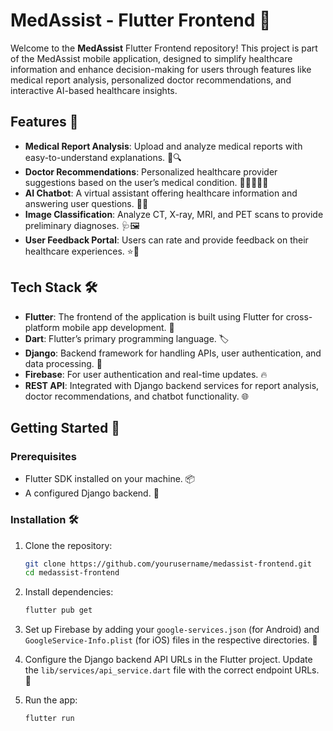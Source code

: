 # MedAssist - Flutter Frontend 🚀

Welcome to the **MedAssist** Flutter Frontend repository! This project is part of the MedAssist mobile application, designed to simplify healthcare information and enhance decision-making for users through features like medical report analysis, personalized doctor recommendations, and interactive AI-based healthcare insights.

## Features 🌟
- **Medical Report Analysis**: Upload and analyze medical reports with easy-to-understand explanations. 📄🔍
- **Doctor Recommendations**: Personalized healthcare provider suggestions based on the user’s medical condition. 🏥👨‍⚕️👩‍⚕️
- **AI Chatbot**: A virtual assistant offering healthcare information and answering user questions. 🤖💬
- **Image Classification**: Analyze CT, X-ray, MRI, and PET scans to provide preliminary diagnoses. 🩺🖼️
- **User Feedback Portal**: Users can rate and provide feedback on their healthcare experiences. ⭐📝

## Tech Stack 🛠️
- **Flutter**: The frontend of the application is built using Flutter for cross-platform mobile app development. 📱
- **Dart**: Flutter’s primary programming language. 🏷️
- **Django**: Backend framework for handling APIs, user authentication, and data processing. 🔄
- **Firebase**: For user authentication and real-time updates. 🔥
- **REST API**: Integrated with Django backend services for report analysis, doctor recommendations, and chatbot functionality. 🌐

## Getting Started 🚀

### Prerequisites
- Flutter SDK installed on your machine. 📦
- A configured Django backend. 🔧

### Installation 🛠️
1. Clone the repository:
   ```bash
   git clone https://github.com/yourusername/medassist-frontend.git
   cd medassist-frontend
   ```
2. Install dependencies:
   ```bash
   flutter pub get
   ```
3. Set up Firebase by adding your `google-services.json` (for Android) and `GoogleService-Info.plist` (for iOS) files in the respective directories. 📁

4. Configure the Django backend API URLs in the Flutter project. Update the `lib/services/api_service.dart` file with the correct endpoint URLs. 📝

5. Run the app:
   ```bash
   flutter run
   ```
